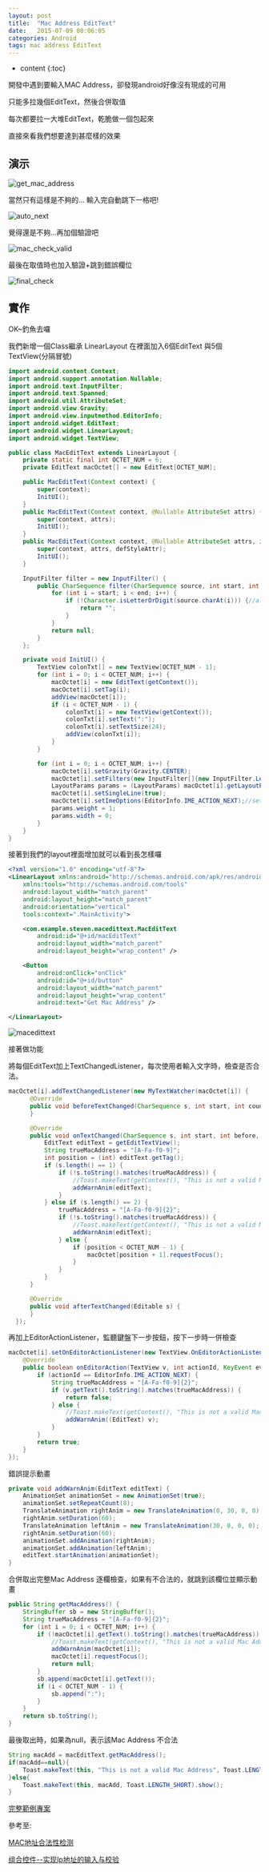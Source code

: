 ```yaml
---
layout: post
title:  "Mac Address EditText"
date:   2015-07-09 00:06:05
categories: Android
tags: mac address EditText
---
```

* content
{:toc}

開發中遇到要輸入MAC Address，卻發現android好像沒有現成的可用

只能多拉幾個EditText，然後合併取值

每次都要拉一大堆EditText，乾脆做一個包起來

直接來看我們想要達到甚麼樣的效果
## 演示

![get_mac_address](/images/2018/07/mac-address-edittext/get-mac-address.gif)



當然只有這樣是不夠的…
輸入完自動跳下一格吧!

![auto_next](/images/2018/07/mac-address-edittext/auto-next.gif)

覺得還是不夠…再加個驗證吧

![mac_check_valid](/images/2018/07/mac-address-edittext/mac-check-valid.gif)


最後在取值時也加入驗證+跳到錯誤欄位

![final_check](/images/2018/07/mac-address-edittext/final-check.gif)
## 實作
OK~釣魚去囉

我們新增一個Class繼承 LinearLayout 在裡面加入6個EditText 與5個TextView(分隔冒號)
```java
import android.content.Context;
import android.support.annotation.Nullable;
import android.text.InputFilter;
import android.text.Spanned;
import android.util.AttributeSet;
import android.view.Gravity;
import android.view.inputmethod.EditorInfo;
import android.widget.EditText;
import android.widget.LinearLayout;
import android.widget.TextView;

public class MacEditText extends LinearLayout {
    private static final int OCTET_NUM = 6;
    private EditText macOctet[] = new EditText[OCTET_NUM];

    public MacEditText(Context context) {
        super(context);
        InitUI();
    }
    public MacEditText(Context context, @Nullable AttributeSet attrs) {
        super(context, attrs);
        InitUI();
    }
    public MacEditText(Context context, @Nullable AttributeSet attrs, int defStyleAttr) {
        super(context, attrs, defStyleAttr);
        InitUI();
    }

    InputFilter filter = new InputFilter() {
        public CharSequence filter(CharSequence source, int start, int end, Spanned dest, int dstart, int dend) {
            for (int i = start; i < end; i++) {
                if (!Character.isLetterOrDigit(source.charAt(i))) {//allow only numbers and alphabets
                    return "";
                }
            }
            return null;
        }
    };

    private void InitUI() {
        TextView colonTxt[] = new TextView[OCTET_NUM - 1];
        for (int i = 0; i < OCTET_NUM; i++) {
            macOctet[i] = new EditText(getContext());
            macOctet[i].setTag(i);
            addView(macOctet[i]);
            if (i < OCTET_NUM - 1) {
                colonTxt[i] = new TextView(getContext());
                colonTxt[i].setText(":");
                colonTxt[i].setTextSize(24);
                addView(colonTxt[i]);
            }
        }

        for (int i = 0; i < OCTET_NUM; i++) {
            macOctet[i].setGravity(Gravity.CENTER);
            macOctet[i].setFilters(new InputFilter[]{new InputFilter.LengthFilter(2), filter});//input max length = 2, allow only numbers and alphabets
            LayoutParams params = (LayoutParams) macOctet[i].getLayoutParams();
            macOctet[i].setSingleLine(true);
            macOctet[i].setImeOptions(EditorInfo.IME_ACTION_NEXT);//set keyboard nex button
            params.weight = 1;
            params.width = 0;
        }
    }
}
```
接著到我們的layout裡面增加就可以看到長怎樣囉
```xml
<?xml version="1.0" encoding="utf-8"?>
<LinearLayout xmlns:android="http://schemas.android.com/apk/res/android"
    xmlns:tools="http://schemas.android.com/tools"
    android:layout_width="match_parent"
    android:layout_height="match_parent"
    android:orientation="vertical"
    tools:context=".MainActivity">

    <com.example.steven.macedittext.MacEditText
        android:id="@+id/macEditText"
        android:layout_width="match_parent"
        android:layout_height="wrap_content" />

    <Button
        android:onClick="onClick"
        android:id="@+id/button"
        android:layout_width="match_parent"
        android:layout_height="wrap_content"
        android:text="Get Mac Address" />

</LinearLayout>
```
![macedittext](/images/2018/07/mac-address-edittext/macedittext.png)

接著做功能

將每個EditText加上TextChangedListener，每次使用者輸入文字時，檢查是否合法。
```java
macOctet[i].addTextChangedListener(new MyTextWatcher(macOctet[i]) {
      @Override
      public void beforeTextChanged(CharSequence s, int start, int count, int after) {
      }

      @Override
      public void onTextChanged(CharSequence s, int start, int before, int count) {
          EditText editText = getEditTextView();
          String trueMacAddress = "[A-Fa-f0-9]";
          int position = (int) editText.getTag();
          if (s.length() == 1) {
              if (!s.toString().matches(trueMacAddress)) {
                  //Toast.makeText(getContext(), "This is not a valid Mac Address", Toast.LENGTH_SHORT).show();
                  addWarnAnim(editText);
              }
          } else if (s.length() == 2) {
              trueMacAddress = "[A-Fa-f0-9]{2}";
              if (!s.toString().matches(trueMacAddress)) {
                  //Toast.makeText(getContext(), "This is not a valid Mac Address", Toast.LENGTH_SHORT).show();
                  addWarnAnim(editText);
              } else {
                  if (position < OCTET_NUM - 1) {
                      macOctet[position + 1].requestFocus();
                  }
              }
          }
      }

      @Override
      public void afterTextChanged(Editable s) {
      }
  });
```
再加上EditorActionListener，監聽鍵盤下一步按鈕，按下一步時一併檢查
```java
macOctet[i].setOnEditorActionListener(new TextView.OnEditorActionListener() {
    @Override
    public boolean onEditorAction(TextView v, int actionId, KeyEvent event) {
        if (actionId == EditorInfo.IME_ACTION_NEXT) {
            String trueMacAddress = "[A-Fa-f0-9]{2}";
            if (v.getText().toString().matches(trueMacAddress)) {
                return false;
            } else {
                //Toast.makeText(getContext(), "This is not a valid Mac Address", Toast.LENGTH_SHORT).show();
                addWarnAnim((EditText) v);
            }
        }
        return true;
    }
});
```
錯誤提示動畫
```java
private void addWarnAnim(EditText editText) {
    AnimationSet animationSet = new AnimationSet(true);
    animationSet.setRepeatCount(8);
    TranslateAnimation rightAnim = new TranslateAnimation(0, 30, 0, 0);
    rightAnim.setDuration(60);
    TranslateAnimation leftAnim = new TranslateAnimation(30, 0, 0, 0);
    rightAnim.setDuration(60);
    animationSet.addAnimation(rightAnim);
    animationSet.addAnimation(leftAnim);
    editText.startAnimation(animationSet);
}
```

合併取出完整Mac Address
逐欄檢查，如果有不合法的，就跳到該欄位並顯示動畫
```java
public String getMacAddress() {
    StringBuffer sb = new StringBuffer();
    String trueMacAddress = "[A-Fa-f0-9]{2}";
    for (int i = 0; i < OCTET_NUM; i++) {
        if (!macOctet[i].getText().toString().matches(trueMacAddress)) {
            //Toast.makeText(getContext(), "This is not a valid Mac Address", Toast.LENGTH_SHORT).show();
            addWarnAnim(macOctet[i]);
            macOctet[i].requestFocus();
            return null;
        }
        sb.append(macOctet[i].getText());
        if (i < OCTET_NUM - 1) {
            sb.append(":");
        }
    }
    return sb.toString();
}
```
最後取出時，如果為null，表示該Mac Address 不合法

```java
String macAdd = macEditText.getMacAddress();
if(macAdd==null){
    Toast.makeText(this, "This is not a valid Mac Address", Toast.LENGTH_SHORT).show();
}else{
    Toast.makeText(this, macAdd, Toast.LENGTH_SHORT).show();
}
```

[完整範例專案](https://github.com/StevenGoFishingLa/MacEditText)

參考至:

[MAC地址合法性检测
](https://blog.csdn.net/luzhenrong45/article/details/52979750)

[组合控件--实现Ip地址的输入与校验](http://www.voidcn.com/article/p-xtjfnzbl-boa.html)
